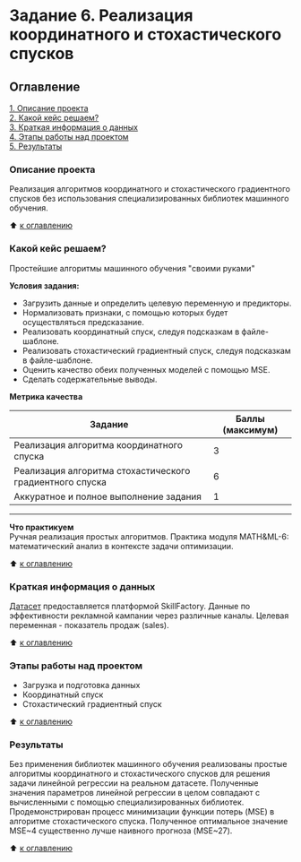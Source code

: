 # Задание 6. Реализация координатного и стохастического спусков

## Оглавление  
[1. Описание проекта](./README.md#Описание-проекта)  
[2. Какой кейс решаем?](./README.md#Какой-кейс-решаем)  
[3. Краткая информация о данных](./README.md#Краткая-информация-о-данных)  
[4. Этапы работы над проектом](./README.md#Этапы-работы-над-проектом)  
[5. Результаты](./README.md#Результаты)    

### Описание проекта    
Реализация алгоритмов координатного и стохастического градиентного спусков без использования специализированных библиотек машинного обучения.

:arrow_up: [к оглавлению](./README.md#Оглавление)

### Какой кейс решаем?  

Простейшие алгоритмы машинного обучения "своими руками"

**Условия задания:**

- Загрузить данные и определить целевую переменную и предикторы.
- Нормализовать признаки, с помощью которых будет осуществляться предсказание.
- Реализовать координатный спуск, следуя подсказкам в файле-шаблоне.
- Реализовать стохастический градиентный спуск, следуя подсказкам в файле-шаблоне.
- Оценить качество обеих полученных моделей с помощью MSE.
- Сделать содержательные выводы.

**Метрика качества**     

| Задание | Баллы (максимум) |
| - | - |
| Реализация алгоритма координатного спуска	| 3 |
| Реализация алгоритма стохастического градиентного спуска	| 6 |
| Аккуратное и полное выполнение задания | 1 |
---

**Что практикуем**     
Ручная реализация простых алгоритмов. Практика модуля MATH&ML-6: математический анализ в контексте задачи оптимизации.  

:arrow_up: [к оглавлению](./README.md#Оглавление)

### Краткая информация о данных
[Датасет](https://lms.skillfactory.ru/assets/courseware/v1/be9ea3bcfb9e5ebc744c1f2af98fed61/asset-v1:SkillFactory+DSPR-2.0+14JULY2021+type@asset+block/Advertising.zip) предоставляется платформой SkillFactory. Данные по эффективности рекламной кампании через различные каналы. Целевая переменная - показатель продаж (sales).
 
:arrow_up: [к оглавлению](./README.md#Оглавление)

### Этапы работы над проектом  
- Загрузка и подготовка данных
- Координатный спуск
- Стохастический градиентный спуск

:arrow_up: [к оглавлению](./README.md#Оглавление)


### Результаты  
Без применения библиотек машинного обучения реализованы простые алгоритмы координатного и стохастического спусков для решения задачи линейной регрессии на реальном датасете. Полученные значения параметров линейной регрессии в целом совпадают с вычисленными с помощью специализированных библиотек. Продемонстрирован процесс минимизации функции потерь (MSE) в алгоритме стохастического спуска. Полученное оптимальное значение MSE\~4 существенно лучше наивного прогноза (MSE\~27).

:arrow_up: [к оглавлению](./README.md#Оглавление)
